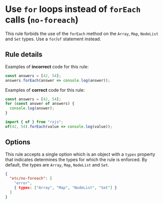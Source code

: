 # Use `for` loops instead of `forEach` calls (`no-foreach`)

This rule forbids the use of the `forEach` method on the `Array`, `Map`, `NodeList` and `Set` types. Use a `for`/`of` statement instead.

## Rule details

Examples of **incorrect** code for this rule:

```ts
const answers = [42, 54];
answers.forEach(answer => console.log(answer));
```

Examples of **correct** code for this rule:

```ts
const answers = [42, 54];
for (const answer of answers) {
  console.log(answer);
}
```

```ts
import { of } from "rxjs";
of(42, 54).forEach(value => console.log(value));
```

## Options

This rule accepts a single option which is an object with a `types` property that indicates determines the types for which the rule is enforced. By default, the types are `Array`, `Map`, `NodeList` and `Set`.

```json
{
  "etc/no-foreach": [
    "error",
    { types: ["Array", "Map", "NodeList", "Set"] }
  ]
}
```